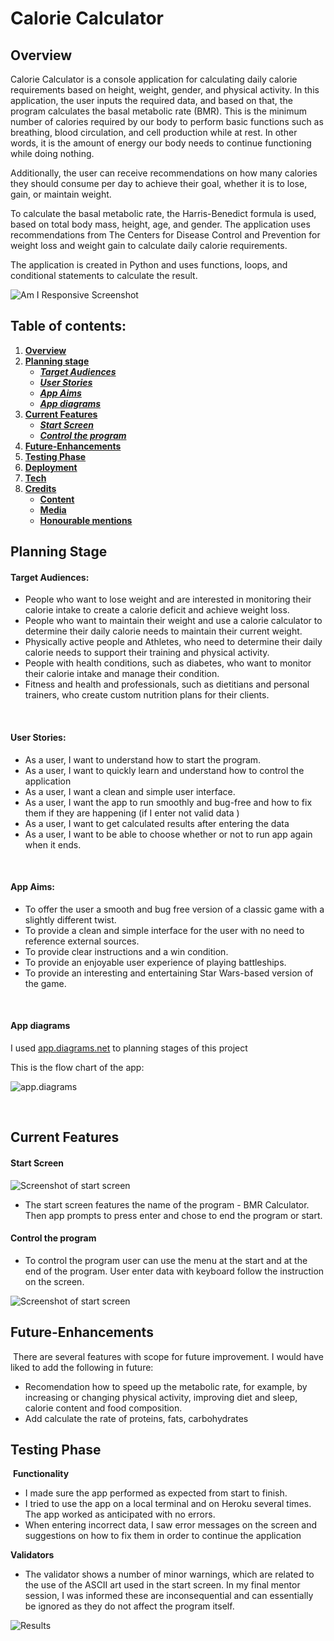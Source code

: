 # **Calorie Calculator**
## **Overview**

Calorie Calculator is a console application for calculating daily calorie requirements based on height, weight, gender, and physical activity. In this application, the user inputs the required data, and based on that, the program calculates the basal metabolic rate (BMR). This is the minimum number of calories required by our body to perform basic functions such as breathing, blood circulation, and cell production while at rest. In other words, it is the amount of energy our body needs to continue functioning while doing nothing.

Additionally, the user can receive recommendations on how many calories they should consume per day to achieve their goal, whether it is to lose, gain, or maintain weight.

To calculate the basal metabolic rate, the Harris-Benedict formula is used, based on total body mass, height, age, and gender. The application uses recommendations from The Centers for Disease Control and Prevention for weight loss and weight gain to calculate daily calorie requirements.

The application is created in Python and uses functions, loops, and conditional statements to calculate the result.

![Am I Responsive Screenshot](images/bmr_calculator.png)

## Table of contents:
1. [**Overview**](#overview)
1. [**Planning stage**](#planning-stage)
    * [***Target Audiences***](#target-audiences)
    * [***User Stories***](#user-stories)
    * [***App Aims***](#app-aims)
    * [***App diagrams***](#app-diagrams)
1. [**Current Features**](#current-features)
    * [***Start Screen***](#start-screen)
    * [***Control the program***](#control-the-program)
1. [**Future-Enhancements**](#future-enhancements)
1. [**Testing Phase**](#testing-phase)
1. [**Deployment**](#deployment)
1. [**Tech**](#tech)
1. [**Credits**](#credits)
    * [**Content**](#content)
    * [**Media**](#media)
    * [**Honourable mentions**](#honorable-mentions)
​
## **Planning Stage**

#### **Target Audiences:**
* People who want to lose weight and are interested in monitoring their calorie intake to create a calorie deficit and achieve weight loss.
* People who want to maintain their weight and use a calorie calculator to determine their daily calorie needs to maintain their current weight.
* Physically active people and Athletes, who need to determine their daily calorie needs to support their training and physical activity.
* People with health conditions, such as diabetes, who want to monitor their calorie intake and manage their condition.
* Fitness and health and professionals, such as dietitians and personal trainers, who create custom nutrition plans for their clients.

<br>

#### **User Stories:**
* As a user, I want to understand how to start the program.
* As a user, I want to quickly learn and understand how to control the application
* As a user, I want a clean and simple user interface.
* As a user, I want the app to run smoothly and bug-free and how to fix them if they are happening (if I enter not valid data )
* As a user, I want to get calculated results after entering the data
* As a user, I want to be able to choose whether or not to run app again when it ends.

<br>

#### **App Aims:**
* To offer the user a smooth and bug free version of a classic game with a slightly different twist.
* To provide a clean and simple interface for the user with no need to reference external sources.
* To provide clear instructions and a win condition.
* To provide an enjoyable user experience of playing battleships.
* To provide an interesting and entertaining Star Wars-based version of the game.

<br>

#### **App diagrams**

I used [app.diagrams.net](app.diagrams.net) to planning stages of this project

This is the flow chart of the app:

![app.diagrams](images/diagram.png)

<br>

## **Current Features**

#### **Start Screen** 

![Screenshot of start screen](images/start_screen.png)

* The start screen features the name of the program - BMR Calculator. Then app prompts to press enter and chose to end the program or start.

#### **Control the program**

* To control the program user can use the menu at the start and at the end of the program.  User enter data with keyboard follow the instruction on the screen. 

![Screenshot of start screen](images/screen_menu.png)

## **Future-Enhancements**
​
There are several features with scope for future improvement. I would have liked to add the following in future:
​
* Recomendation how to speed up the metabolic rate, for example, by increasing or changing physical activity, improving diet and sleep, calorie content and food composition.
* Add calculate the rate of proteins, fats, carbohydrates

## **Testing Phase**
​
**Functionality**

* I made sure the app performed as expected from start to finish.
* I tried to use the app on a local terminal and on Heroku several times. The app worked as anticipated with no errors.
* When entering incorrect data, I saw error messages on the screen and suggestions on how to fix them in order to continue the application

**Validators**

* The validator shows a number of minor warnings, which are related to the use of the ASCII art used in the start screen. In my final mentor session, I was informed these are inconsequential and can essentially be ignored as they do not affect the program itself.

![Results](images/Python_validator.png)

